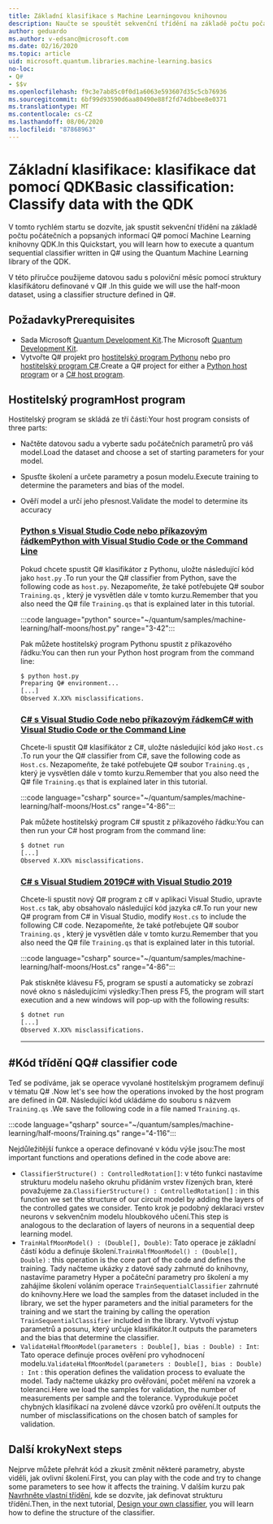 ```yaml
---
title: Základní klasifikace s Machine Learningovou knihovnou
description: Naučte se spouštět sekvenční třídění na základě počtu počátečních a napsaných v Q# Machine Learning knihovně Microsoft QDK.
author: geduardo
ms.author: v-edsanc@microsoft.com
ms.date: 02/16/2020
ms.topic: article
uid: microsoft.quantum.libraries.machine-learning.basics
no-loc:
- Q#
- $$v
ms.openlocfilehash: f9c3e7ab85c0f0d1a6063e593607d35c5cb76936
ms.sourcegitcommit: 6bf99d93590d6aa80490e88f2fd74dbbee8e0371
ms.translationtype: MT
ms.contentlocale: cs-CZ
ms.lasthandoff: 08/06/2020
ms.locfileid: "87868963"
---
```

# <a name="basic-classification-classify-data-with-the-qdk"></a><span data-ttu-id="c8067-103">Základní klasifikace: klasifikace dat pomocí QDK</span><span class="sxs-lookup"><span data-stu-id="c8067-103">Basic classification: Classify data with the QDK</span></span>

<span data-ttu-id="c8067-104">V tomto rychlém startu se dozvíte, jak spustit sekvenční třídění na základě počtu počátečních a popsaných informací Q# pomocí Machine Learning knihovny QDK.</span><span class="sxs-lookup"><span data-stu-id="c8067-104">In this Quickstart, you will learn how to execute a quantum sequential classifier written in Q# using the Quantum Machine Learning library of the QDK.</span></span> 

<span data-ttu-id="c8067-105">V této příručce použijeme datovou sadu s poloviční měsíc pomocí struktury klasifikátoru definované v Q# .</span><span class="sxs-lookup"><span data-stu-id="c8067-105">In this guide we will use the half-moon dataset, using a classifier structure defined in Q#.</span></span>

## <a name="prerequisites"></a><span data-ttu-id="c8067-106">Požadavky</span><span class="sxs-lookup"><span data-stu-id="c8067-106">Prerequisites</span></span>

- <span data-ttu-id="c8067-107">Sada Microsoft [Quantum Development Kit](xref:microsoft.quantum.install).</span><span class="sxs-lookup"><span data-stu-id="c8067-107">The Microsoft [Quantum Development Kit](xref:microsoft.quantum.install).</span></span>
- <span data-ttu-id="c8067-108">Vytvořte Q# projekt pro [hostitelský program Pythonu](xref:microsoft.quantum.install.python) nebo pro [hostitelský program C#](xref:microsoft.quantum.install.cs).</span><span class="sxs-lookup"><span data-stu-id="c8067-108">Create a Q# project for either a [Python host program](xref:microsoft.quantum.install.python) or a [C# host program](xref:microsoft.quantum.install.cs).</span></span>

## <a name="host-program"></a><span data-ttu-id="c8067-109">Hostitelský program</span><span class="sxs-lookup"><span data-stu-id="c8067-109">Host program</span></span>

<span data-ttu-id="c8067-110">Hostitelský program se skládá ze tří částí:</span><span class="sxs-lookup"><span data-stu-id="c8067-110">Your host program consists of three parts:</span></span>

- <span data-ttu-id="c8067-111">Načtěte datovou sadu a vyberte sadu počátečních parametrů pro váš model.</span><span class="sxs-lookup"><span data-stu-id="c8067-111">Load the dataset and choose a set of starting parameters for your model.</span></span>
- <span data-ttu-id="c8067-112">Spusťte školení a určete parametry a posun modelu.</span><span class="sxs-lookup"><span data-stu-id="c8067-112">Execute training to determine the parameters and bias of the model.</span></span>
- <span data-ttu-id="c8067-113">Ověří model a určí jeho přesnost.</span><span class="sxs-lookup"><span data-stu-id="c8067-113">Validate the model to determine its accuracy</span></span>

    ### <a name="python-with-visual-studio-code-or-the-command-line"></a>[<span data-ttu-id="c8067-114">Python s Visual Studio Code nebo příkazovým řádkem</span><span class="sxs-lookup"><span data-stu-id="c8067-114">Python with Visual Studio Code or the Command Line</span></span>](#tab/tabid-python)

    <span data-ttu-id="c8067-115">Pokud chcete spustit Q# klasifikátor z Pythonu, uložte následující kód jako `host.py` .</span><span class="sxs-lookup"><span data-stu-id="c8067-115">To run your the Q# classifier from Python, save the following code as `host.py`.</span></span> <span data-ttu-id="c8067-116">Nezapomeňte, že také potřebujete Q# soubor `Training.qs` , který je vysvětlen dále v tomto kurzu.</span><span class="sxs-lookup"><span data-stu-id="c8067-116">Remember that you also need the Q# file `Training.qs` that is explained later in this tutorial.</span></span>

    :::code language="python" source="~/quantum/samples/machine-learning/half-moons/host.py" range="3-42":::

    <span data-ttu-id="c8067-117">Pak můžete hostitelský program Pythonu spustit z příkazového řádku:</span><span class="sxs-lookup"><span data-stu-id="c8067-117">You can then run your Python host program from the command line:</span></span>

    ```bash
    $ python host.py
    Preparing Q# environment...
    [...]
    Observed X.XX% misclassifications.
    ```

    ### <a name="c-with-visual-studio-code-or-the-command-line"></a>[<span data-ttu-id="c8067-118">C# s Visual Studio Code nebo příkazovým řádkem</span><span class="sxs-lookup"><span data-stu-id="c8067-118">C# with Visual Studio Code or the Command Line</span></span>](#tab/tabid-csharp)

    <span data-ttu-id="c8067-119">Chcete-li spustit Q# klasifikátor z C#, uložte následující kód jako `Host.cs` .</span><span class="sxs-lookup"><span data-stu-id="c8067-119">To run your the Q# classifier from C#, save the following code as `Host.cs`.</span></span> <span data-ttu-id="c8067-120">Nezapomeňte, že také potřebujete Q# soubor `Training.qs` , který je vysvětlen dále v tomto kurzu.</span><span class="sxs-lookup"><span data-stu-id="c8067-120">Remember that you also need the Q# file `Training.qs` that is explained later in this tutorial.</span></span>

    :::code language="csharp" source="~/quantum/samples/machine-learning/half-moons/Host.cs" range="4-86":::

    <span data-ttu-id="c8067-121">Pak můžete hostitelský program C# spustit z příkazového řádku:</span><span class="sxs-lookup"><span data-stu-id="c8067-121">You can then run your C# host program from the command line:</span></span>

    ```bash
    $ dotnet run
    [...]
    Observed X.XX% misclassifications.
    ```

    ### <a name="c-with-visual-studio-2019"></a>[<span data-ttu-id="c8067-122">C# s Visual Studiem 2019</span><span class="sxs-lookup"><span data-stu-id="c8067-122">C# with Visual Studio 2019</span></span>](#tab/tabid-vs2019)

    <span data-ttu-id="c8067-123">Chcete-li spustit nový Q# program z c# v aplikaci Visual Studio, upravte `Host.cs` tak, aby obsahovalo následující kód jazyka c#.</span><span class="sxs-lookup"><span data-stu-id="c8067-123">To run your new Q# program from C# in Visual Studio, modify `Host.cs` to include the following C# code.</span></span> <span data-ttu-id="c8067-124">Nezapomeňte, že také potřebujete Q# soubor `Training.qs` , který je vysvětlen dále v tomto kurzu.</span><span class="sxs-lookup"><span data-stu-id="c8067-124">Remember that you also need the Q# file `Training.qs` that is explained later in this tutorial.</span></span>

    :::code language="csharp" source="~/quantum/samples/machine-learning/half-moons/Host.cs" range="4-86":::

    <span data-ttu-id="c8067-125">Pak stiskněte klávesu F5, program se spustí a automaticky se zobrazí nové okno s následujícími výsledky:</span><span class="sxs-lookup"><span data-stu-id="c8067-125">Then press F5, the program will start execution and a new windows will pop-up with the following results:</span></span> 

    ```bash
    $ dotnet run
    [...]
    Observed X.XX% misclassifications.
    ```
    ***

## <a name="q-classifier-code"></a><span data-ttu-id="c8067-126">\#Kód třídění Q</span><span class="sxs-lookup"><span data-stu-id="c8067-126">Q\# classifier code</span></span>

<span data-ttu-id="c8067-127">Teď se podíváme, jak se operace vyvolané hostitelským programem definují v tématu Q# .</span><span class="sxs-lookup"><span data-stu-id="c8067-127">Now let's see how the operations invoked by the host program are defined in Q#.</span></span>
<span data-ttu-id="c8067-128">Následující kód ukládáme do souboru s názvem `Training.qs` .</span><span class="sxs-lookup"><span data-stu-id="c8067-128">We save the following code in a file named `Training.qs`.</span></span>

:::code language="qsharp" source="~/quantum/samples/machine-learning/half-moons/Training.qs" range="4-116":::

<span data-ttu-id="c8067-129">Nejdůležitější funkce a operace definované v kódu výše jsou:</span><span class="sxs-lookup"><span data-stu-id="c8067-129">The most important functions and operations defined in the code above are:</span></span>

- <span data-ttu-id="c8067-130">`ClassifierStructure() : ControlledRotation[]`: v této funkci nastavíme strukturu modelu našeho okruhu přidáním vrstev řízených bran, které považujeme za.</span><span class="sxs-lookup"><span data-stu-id="c8067-130">`ClassifierStructure() : ControlledRotation[]` : in this function we set the structure of our circuit model by adding the layers of the controlled gates we consider.</span></span> <span data-ttu-id="c8067-131">Tento krok je podobný deklaraci vrstev neurons v sekvenčním modelu hloubkového učení.</span><span class="sxs-lookup"><span data-stu-id="c8067-131">This step is analogous to the declaration of layers of neurons in a sequential deep learning model.</span></span>
- <span data-ttu-id="c8067-132">`TrainHalfMoonModel() : (Double[], Double)`: Tato operace je základní částí kódu a definuje školení.</span><span class="sxs-lookup"><span data-stu-id="c8067-132">`TrainHalfMoonModel() : (Double[], Double)` : this operation is the core part of the code and defines the training.</span></span> <span data-ttu-id="c8067-133">Tady načteme ukázky z datové sady zahrnuté do knihovny, nastavíme parametry Hyper a počáteční parametry pro školení a my zahájíme školení voláním operace `TrainSequentialClassifier` zahrnuté do knihovny.</span><span class="sxs-lookup"><span data-stu-id="c8067-133">Here we load the samples from the dataset included in the library, we set the hyper parameters and the initial parameters for the training and we start the training by calling the operation `TrainSequentialClassifier` included in the library.</span></span> <span data-ttu-id="c8067-134">Vytvoří výstup parametrů a posunu, který určuje klasifikátor.</span><span class="sxs-lookup"><span data-stu-id="c8067-134">It outputs the parameters and the bias that determine the classifier.</span></span>
- <span data-ttu-id="c8067-135">`ValidateHalfMoonModel(parameters : Double[], bias : Double) : Int`: Tato operace definuje proces ověření pro vyhodnocení modelu.</span><span class="sxs-lookup"><span data-stu-id="c8067-135">`ValidateHalfMoonModel(parameters : Double[], bias : Double) : Int` : this operation defines the validation process to evaluate the model.</span></span> <span data-ttu-id="c8067-136">Tady načteme ukázky pro ověřování, počet měření na vzorek a toleranci.</span><span class="sxs-lookup"><span data-stu-id="c8067-136">Here we load the samples for validation, the number of measurements per sample and the tolerance.</span></span> <span data-ttu-id="c8067-137">Vyprodukuje počet chybných klasifikací na zvolené dávce vzorků pro ověření.</span><span class="sxs-lookup"><span data-stu-id="c8067-137">It outputs the number of misclassifications on the chosen batch of samples for validation.</span></span>

## <a name="next-steps"></a><span data-ttu-id="c8067-138">Další kroky</span><span class="sxs-lookup"><span data-stu-id="c8067-138">Next steps</span></span>

<span data-ttu-id="c8067-139">Nejprve můžete přehrát kód a zkusit změnit některé parametry, abyste viděli, jak ovlivní školení.</span><span class="sxs-lookup"><span data-stu-id="c8067-139">First, you can play with the code and try to change some parameters to see how it affects the training.</span></span> <span data-ttu-id="c8067-140">V dalším kurzu pak [Navrhněte vlastní třídění](xref:microsoft.quantum.libraries.machine-learning.design), kde se dozvíte, jak definovat strukturu třídění.</span><span class="sxs-lookup"><span data-stu-id="c8067-140">Then, in the next tutorial, [Design your own classifier](xref:microsoft.quantum.libraries.machine-learning.design),  you will learn how to define the structure of the classifier.</span></span>
